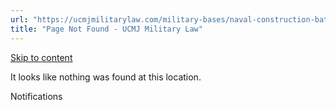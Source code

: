 ```yaml
---
url: "https://ucmjmilitarylaw.com/military-bases/naval-construction-battalion-center-gulfport-mississippi-military-defense-lawyer-ucmj-legal-guide/%7Blocation14"
title: "Page Not Found - UCMJ Military Law"
---
```


[Skip to content](https://ucmjmilitarylaw.com/military-bases/naval-construction-battalion-center-gulfport-mississippi-military-defense-lawyer-ucmj-legal-guide/%7Blocation14#content)

It looks like nothing was found at this location.

Notifications